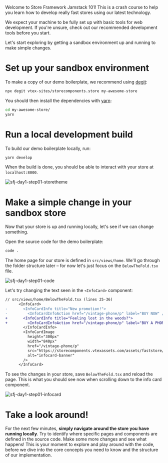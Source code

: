 Welcome to Store Framework Jamstack 101! This is a crash course to help you learn how to develop really fast stores using our latest technology. 

We expect your machine to be fully set up with basic tools for web development. If you're unsure, check out our recommended development tools before you start.

Let's start exploring by getting a sandbox environment up and running to make simple changes.

# Set up your sandbox environment

To make a copy of our demo boilerplate, we recommend using [degit](https://github.com/Rich-Harris/degit):

```zsh
npx degit vtex-sites/storecomponents.store my-awesome-store
```

You should then install the dependencies with [yarn](https://yarnpkg.com/):

```zsh
cd my-awesome-store/
yarn
```

# Run a local development build

To build our demo boilerplate locally, run:

```zsh
yarn develop
```

When the build is done, you should be able to interact with your store at `localhost:8000`.

![sfj-day1-step01-storetheme](https://drive.google.com/uc?id=1BApMkQ1DcjxhifAE_xUd5zzXHIVjr4RG)

# Make a simple change in your sandbox store

Now that your store is up and running locally, let's see if we can change something.

Open the source code for the demo boilerplate:

```zsh
code .
```

The home page for our store is defined in `src/views/home`. We'll go through the folder structure later – for now let's just focus on the `BelowTheFold.tsx` file.

![sfj-day1-step01-code](https://drive.google.com/uc?id=1m-l0e38CR9g3YNw46dZfS-pQIlRJkzbr)

Let's try changing the text seen in the `<InfoCard>` component:

```diff
// src/views/home/BelowTheFold.tsx (lines 25-36)
      <InfoCard>
-       <InfoCardInfo title="New promotion!">
-         <InfoCardInfoAction href="/vintage-phone/p" label="BUY NOW" />
+       <InfoCardInfo title="Feeling lost in the woods?">
+         <InfoCardInfoAction href="/vintage-phone/p" label="BUY A PHONE" />
        </InfoCardInfo>
        <InfoCardImage
          height="300px"
          width="840px"
          href="/vintage-phone/p"
          src="https://storecomponents.vtexassets.com/assets/faststore/images/banner-infocard2___3f284742ba9ede3826bc0721f0789694.png?height=300&aspect=true"
          alt="infocard-banner"
        />
      </InfoCard>
```

To see the changes in your store, save `BelowTheFold.tsx` and reload the page. This is what you should see now when scrolling down to the info card component.

![sfj-day1-step01-infocard](https://drive.google.com/uc?id=1zmFnmNsm-s57ktUwzMAPgF_D42jsWq4T)

# Take a look around!

For the next few minutes, **simply navigate around the store you have running locally**. Try to identify where specific pages and components are defined in the source code. Make some more changes and see what happens! This is your moment to explore and play around with the code, before we dive into the core concepts you need to know and the structure of our implementation.